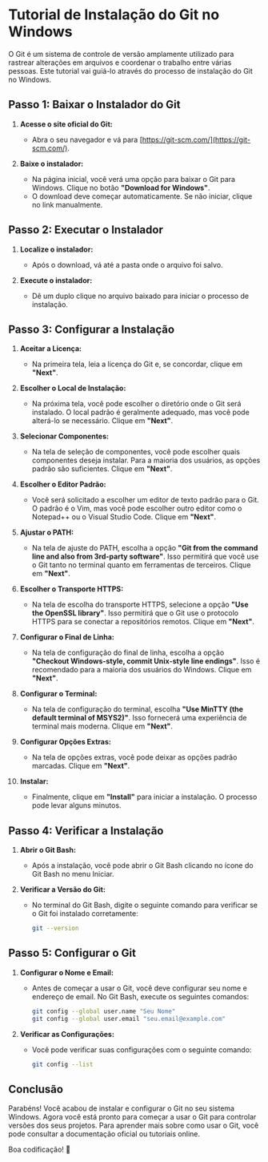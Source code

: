 # Tutorial de Instalação do Git no Windows

O Git é um sistema de controle de versão amplamente utilizado para rastrear alterações em arquivos e coordenar o trabalho entre várias pessoas. Este tutorial vai guiá-lo através do processo de instalação do Git no Windows.

## Passo 1: Baixar o Instalador do Git

1. **Acesse o site oficial do Git:**
   - Abra o seu navegador e vá para [https://git-scm.com/](https://git-scm.com/).

2. **Baixe o instalador:**
   - Na página inicial, você verá uma opção para baixar o Git para Windows. Clique no botão **"Download for Windows"**.
   - O download deve começar automaticamente. Se não iniciar, clique no link manualmente.

## Passo 2: Executar o Instalador

1. **Localize o instalador:**
   - Após o download, vá até a pasta onde o arquivo foi salvo.

2. **Execute o instalador:**
   - Dê um duplo clique no arquivo baixado para iniciar o processo de instalação.

## Passo 3: Configurar a Instalação

1. **Aceitar a Licença:**
   - Na primeira tela, leia a licença do Git e, se concordar, clique em **"Next"**.

2. **Escolher o Local de Instalação:**
   - Na próxima tela, você pode escolher o diretório onde o Git será instalado. O local padrão é geralmente adequado, mas você pode alterá-lo se necessário. Clique em **"Next"**.

3. **Selecionar Componentes:**
   - Na tela de seleção de componentes, você pode escolher quais componentes deseja instalar. Para a maioria dos usuários, as opções padrão são suficientes. Clique em **"Next"**.

4. **Escolher o Editor Padrão:**
   - Você será solicitado a escolher um editor de texto padrão para o Git. O padrão é o Vim, mas você pode escolher outro editor como o Notepad++ ou o Visual Studio Code. Clique em **"Next"**.

5. **Ajustar o PATH:**
   - Na tela de ajuste do PATH, escolha a opção **"Git from the command line and also from 3rd-party software"**. Isso permitirá que você use o Git tanto no terminal quanto em ferramentas de terceiros. Clique em **"Next"**.

6. **Escolher o Transporte HTTPS:**
   - Na tela de escolha do transporte HTTPS, selecione a opção **"Use the OpenSSL library"**. Isso permitirá que o Git use o protocolo HTTPS para se conectar a repositórios remotos. Clique em **"Next"**.

7. **Configurar o Final de Linha:**
   - Na tela de configuração do final de linha, escolha a opção **"Checkout Windows-style, commit Unix-style line endings"**. Isso é recomendado para a maioria dos usuários do Windows. Clique em **"Next"**.

8. **Configurar o Terminal:**
   - Na tela de configuração do terminal, escolha **"Use MinTTY (the default terminal of MSYS2)"**. Isso fornecerá uma experiência de terminal mais moderna. Clique em **"Next"**.

9. **Configurar Opções Extras:**
   - Na tela de opções extras, você pode deixar as opções padrão marcadas. Clique em **"Next"**.

10. **Instalar:**
    - Finalmente, clique em **"Install"** para iniciar a instalação. O processo pode levar alguns minutos.

## Passo 4: Verificar a Instalação

1. **Abrir o Git Bash:**
   - Após a instalação, você pode abrir o Git Bash clicando no ícone do Git Bash no menu Iniciar.

2. **Verificar a Versão do Git:**
   - No terminal do Git Bash, digite o seguinte comando para verificar se o Git foi instalado corretamente:
     ```bash
     git --version
     ```

## Passo 5: Configurar o Git

1. **Configurar o Nome e Email:**
   - Antes de começar a usar o Git, você deve configurar seu nome e endereço de email. No Git Bash, execute os seguintes comandos:
     ```bash
     git config --global user.name "Seu Nome"
     git config --global user.email "seu.email@example.com"
     ```

2. **Verificar as Configurações:**
   - Você pode verificar suas configurações com o seguinte comando:
     ```bash
     git config --list
     ```

## Conclusão

Parabéns! Você acabou de instalar e configurar o Git no seu sistema Windows. Agora você está pronto para começar a usar o Git para controlar versões dos seus projetos. Para aprender mais sobre como usar o Git, você pode consultar a documentação oficial ou tutoriais online.

Boa codificação! 🚀